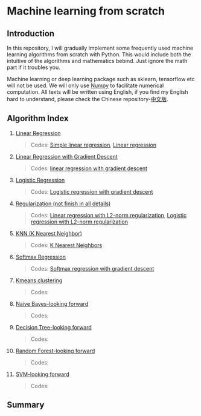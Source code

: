 # Machine learning from scratch

## Introduction

In this repository, I will gradually implement some frequently used machine learning algorithms from scratch with Python. This would include both the intuitive of the algorithms and mathematics bebind. Just ignore the math part if it troubles you. 

Machine learning or deep learning package such as sklearn, tensorflow etc will not be used. We will only use [Numpy](http://www.numpy.org/) to facilitate numerical computation. All texts will be written using English, if you find my English hard to understand, please check the Chinese repository-[中文版](https://github.com/chenxingwei/machine_learning_from_scrach_Chinese/tree/master).

## Algorithm Index

1. [Linear Regression](https://github.com/chenxingwei/machine_learning_from_scratch/blob/master/algorithm/1.linearRegression.md)

    > Codes: [Simple linear regression](https://github.com/chenxingwei/machine_learning_from_scratch/blob/master/codes/simple_linear_regression.py), [Linear regression](https://github.com/chenxingwei/machine_learning_from_scratch/blob/master/codes/linear_regression.py)

2. [Linear Regression with Gradient Descent](https://github.com/chenxingwei/machine_learning_from_scratch/blob/master/algorithm/2.linearRegressionGradientDescent.md)

    > Codes: [linear regression with gradient descent](https://github.com/chenxingwei/machine_learning_from_scratch/blob/master/codes/linear_regression_gd.py)

3. [Logistic Regression](https://github.com/chenxingwei/machine_learning_from_scratch/blob/master/algorithm/3.logisticRegression.md)
    > Codes: [Logistic regression with gradient descent](https://github.com/chenxingwei/machine_learning_from_scratch/blob/master/codes/logistic_regression.py)

4. [Regularization (not finish in all details)](https://github.com/chenxingwei/machine_learning_from_scratch/blob/master/algorithm/4.regularization.md)
    > Codes: [Linear regression with L2-norm regularization](https://github.com/chenxingwei/machine_learning_from_scratch/blob/master/codes/linear_regression_l2.py), [Logistic regression with L2-norm regularization](https://github.com/chenxingwei/machine_learning_from_scratch/blob/master/codes/logistic_regression_l2.py)

5. [KNN (K Nearest Neighbor)](https://github.com/chenxingwei/machine_learning_from_scratch/blob/master/algorithm/5.KNN.md)
    
    > Codes: [K Nearest Neighbors](https://github.com/chenxingwei/machine_learning_from_scratch/blob/master/codes/KNN.py)

6. [Softmax Regression](https://github.com/chenxingwei/machine_learning_from_scratch/blob/master/algorithm/6.softmax.md)
    
    > Codes: [Softmax regression with gradient descent](https://github.com/chenxingwei/machine_learning_from_scratch/blob/master/codes/softmax_regression.py)

7. [Kmeans clustering](https://github.com/chenxingwei/machine_learning_from_scratch/blob/master/algorithm/7.kmeans.md)
    
    > Codes:

8. [Naive Bayes-looking forward]()
    
    > Codes:

9. [Decision Tree-looking forward]()
    
    > Codes:

10. [Random Forest-looking forward]()
    
    > Codes:

11. [SVM-looking forward]()
    
    > Codes:

## Summary


